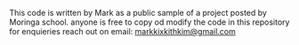 This code is written by Mark as a public sample of a project posted by Moringa school.
anyone is free to copy od modify the code in this repository
for enquieries reach out on email: markkixkithkim@gmail.com